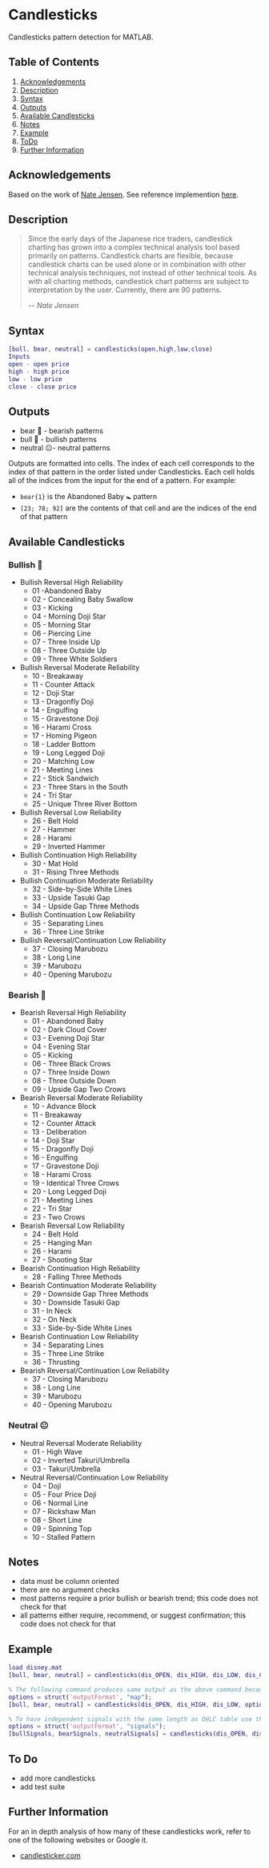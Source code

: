 # Candlesticks

Candlesticks pattern detection for MATLAB.

## Table of Contents

1. [Acknowledgements](#acknowledgements)
2. [Description](#description)
3. [Syntax](#syntax)
4. [Outputs](#outputs)
5. [Available Candlesticks](#available-candlesticks)
6. [Notes](#notes)
7. [Example](#example)
8. [ToDo](#todo)
9. [Further Information](#further-information)

## Acknowledgements

Based on the work of [Nate Jensen](https://www.mathworks.com/matlabcentral/profile/authors/2908307-nate-jensen). See reference implemention [here](https://www.mathworks.com/matlabcentral/fileexchange/33782-candlesticks).

## Description

>Since the early days of the Japanese rice traders, candlestick charting has grown into a complex technical analysis tool based primarily on patterns. Candlestick charts are flexible, because candlestick charts can be used alone or in combination with other technical analysis techniques, not instead of other technical tools. As with all charting methods, candlestick chart patterns are subject to interpretation by the user. Currently, there are 90 patterns.
>
> -- <cite>Nate Jensen</cite>

## Syntax

```matlab
[bull, bear, neutral] = candlesticks(open,high,low,close)
Inputs
open - open price
high - high price
low - low price
close - close price
````

## Outputs

- bear 🐻 - bearish patterns
- bull 🐂 - bullish patterns
- neutral 😐- neutral patterns

Outputs are formatted into cells. The index of each cell corresponds
to the index of that pattern in the order listed under Candlesticks.
Each cell holds all of the indices from the input for the end of a
pattern.
For example:

- `bear{1}` is the Abandoned Baby 🚼 pattern
- `[23; 78; 92]` are the contents of that cell and are the indices of the
end of that pattern

## Available Candlesticks

### Bullish 🐂

- Bullish Reversal High Reliability
  - 01 -Abandoned Baby
  - 02 - Concealing Baby Swallow
  - 03 - Kicking
  - 04 - Morning Doji Star
  - 05 - Morning Star
  - 06 - Piercing Line
  - 07 - Three Inside Up
  - 08 - Three Outside Up
  - 09 - Three White Soldiers
- Bullish Reversal Moderate Reliability
  - 10 - Breakaway
  - 11 - Counter Attack
  - 12 - Doji Star
  - 13 - Dragonfly Doji
  - 14 - Engulfing
  - 15 - Gravestone Doji
  - 16 - Harami Cross
  - 17 - Homing Pigeon
  - 18 - Ladder Bottom
  - 19 - Long Legged Doji
  - 20 - Matching Low
  - 21 - Meeting Lines
  - 22 - Stick Sandwich
  - 23 - Three Stars in the South
  - 24 - Tri Star
  - 25 - Unique Three River Bottom
- Bullish Reversal Low Reliability
  - 26 - Belt Hold
  - 27 - Hammer
  - 28 - Harami
  - 29 - Inverted Hammer
- Bullish Continuation High Reliability
  - 30 - Mat Hold
  - 31 - Rising Three Methods
- Bullish Continuation Moderate Reliability
  - 32 - Side-by-Side White Lines
  - 33 - Upside Tasuki Gap
  - 34 - Upside Gap Three Methods
- Bullish Continuation Low Reliability
  - 35 - Separating Lines
  - 36 - Three Line Strike
- Bullish Reversal/Continuation Low Reliability
  - 37 - Closing Marubozu
  - 38 - Long Line
  - 39 - Marubozu
  - 40 - Opening Marubozu

### Bearish 🐻

- Bearish Reversal High Reliability
  - 01 - Abandoned Baby
  - 02 - Dark Cloud Cover
  - 03 - Evening Doji Star
  - 04 - Evening Star
  - 05 - Kicking
  - 06 - Three Black Crows
  - 07 - Three Inside Down
  - 08 - Three Outside Down
  - 09 - Upside Gap Two Crows
- Bearish Reversal Moderate Reliability
  - 10 - Advance Block
  - 11 - Breakaway
  - 12 - Counter Attack
  - 13 - Deliberation
  - 14 - Doji Star
  - 15 - Dragonfly Doji
  - 16 - Engulfing
  - 17 - Gravestone Doji
  - 18 - Harami Cross
  - 19 - Identical Three Crows
  - 20 - Long Legged Doji
  - 21 - Meeting Lines
  - 22 - Tri Star
  - 23 - Two Crows
- Bearish Reversal Low Reliability
  - 24 - Belt Hold
  - 25 - Hanging Man
  - 26 - Harami
  - 27 - Shooting Star
- Bearish Continuation High Reliability
  - 28 - Falling Three Methods
- Bearish Continuation Moderate Reliability
  - 29 - Downside Gap Three Methods
  - 30 - Downside Tasuki Gap
  - 31 - In Neck
  - 32 - On Neck
  - 33 - Side-by-Side White Lines
- Bearish Continuation Low Reliability
  - 34 - Separating Lines
  - 35 - Three Line Strike
  - 36 - Thrusting
- Bearish Reversal/Continuation Low Reliability
  - 37 - Closing Marubozu
  - 38 - Long Line
  - 39 - Marubozu
  - 40 - Opening Marubozu

### Neutral 😐

- Neutral Reversal Moderate Reliability
  - 01 - High Wave
  - 02 - Inverted Takuri/Umbrella
  - 03 - Takuri/Umbrella
- Neutral Reversal/Continuation Low Reliability
  - 04 - Doji
  - 05 - Four Price Doji
  - 06 - Normal Line
  - 07 - Rickshaw Man
  - 08 - Short Line
  - 09 - Spinning Top
  - 10 - Stalled Pattern

## Notes

- data must be column oriented
- there are no argument checks
- most patterns require a prior bullish or bearish trend; this code
does not check for that
- all patterns either require, recommend, or suggest confirmation;
this code does not check for that

## Example

```matlab
load disney.mat
[bull, bear, neutral] = candlesticks(dis_OPEN, dis_HIGH, dis_LOW, dis_CLOSE);

% The following command produces same output as the above command because map is the default output format.
options = struct('outputFormat', "map");
[bull, bear, neutral] = candlesticks(dis_OPEN, dis_HIGH, dis_LOW, options);

% To have independent signals with the same length as OHLC table use the following:
options = struct('outputFormat', "signals");
[bullSignals, bearSignals, neutralSignals] = candlesticks(dis_OPEN, dis_HIGH, dis_LOW, options);
```

## To Do

- add more candlesticks
- add test suite

## Further Information

For an in depth analysis of how many of these candlesticks work, refer to one of the following websites or Google it.

- [candlesticker.com](http://www.candlesticker.com/)
